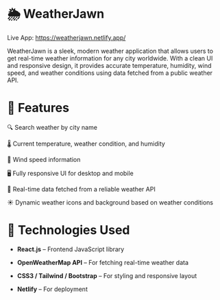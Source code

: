 # 🌦️ WeatherJawn
Live App: https://weatherjawn.netlify.app/

WeatherJawn is a sleek, modern weather application that allows users to get real-time weather information for any city worldwide. With a clean UI and responsive design, it provides accurate temperature, humidity, wind speed, and weather conditions using data fetched from a public weather API.

# 🧩 Features
🔍 Search weather by city name

🌡️ Current temperature, weather condition, and humidity

💨 Wind speed information

🖥️ Fully responsive UI for desktop and mobile

📡 Real-time data fetched from a reliable weather API

☀️ Dynamic weather icons and background based on weather conditions


# 🚀 Technologies Used
* **React.js** – Frontend JavaScript library

* **OpenWeatherMap API** – For fetching real-time weather data

* **CSS3 / Tailwind / Bootstrap** – For styling and responsive layout

* **Netlify** – For deployment
